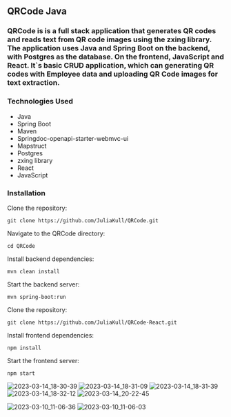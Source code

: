 ## QRCode Java
### QRCode is is a full stack application that generates QR codes and reads text from QR code images using the zxing library. The application uses Java and Spring Boot on the backend, with Postgres as the database. On the frontend, JavaScript and React. It`s basic CRUD application, which can generating QR codes with Employee data and uploading QR Code images for text extraction.

### Technologies Used
- Java
- Spring Boot
- Maven
- Springdoc-openapi-starter-webmvc-ui
- Mapstruct
- Postgres
- zxing library
- React
- JavaScript <p>

### Installation
Clone the repository:<p>
`git clone https://github.com/JuliaKull/QRCode.git`<p>
Navigate to the QRCode directory:<p>
`cd QRCode`<p>
Install backend dependencies:<p>
`mvn clean install`<p>
Start the backend server:<p>
`mvn spring-boot:run`<p>
Clone the repository:<p>
`git clone https://github.com/JuliaKull/QRCode-React.git`<p>
Install frontend dependencies:<p>
`npm install`<p>
Start the frontend server:<p>
`npm start`<p>

![2023-03-14_18-30-39](https://user-images.githubusercontent.com/102060016/225073810-9a11d053-b70c-4737-af2f-f5203e8e6116.png)
![2023-03-14_18-31-09](https://user-images.githubusercontent.com/102060016/225073849-e2c89a0c-aaaf-4010-9917-17735570eaac.png)
![2023-03-14_18-31-39](https://user-images.githubusercontent.com/102060016/225073876-1b999575-ffbb-4bb3-92c2-963e83170ca9.png)
![2023-03-14_18-32-12](https://user-images.githubusercontent.com/102060016/225073891-fdcb984c-0cf0-4357-a397-b080d5248d97.png)
![2023-03-14_20-22-45](https://user-images.githubusercontent.com/102060016/225101721-c9ce5f6b-6f5f-41fa-acd1-d08723b401d2.png)


![2023-03-10_11-06-36](https://user-images.githubusercontent.com/102060016/224259291-dcce68ed-65d6-460b-a6ba-5785ad0d9ce8.png)
![2023-03-10_11-06-03](https://user-images.githubusercontent.com/102060016/224259303-97306171-b831-4c19-9fa5-c743e64dba3a.png)

